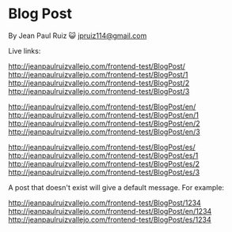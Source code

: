 # Blog Post

By Jean Paul Ruiz :smiley_cat: <jpruiz114@gmail.com>

Live links:

http://jeanpaulruizvallejo.com/frontend-test/BlogPost/
http://jeanpaulruizvallejo.com/frontend-test/BlogPost/1
http://jeanpaulruizvallejo.com/frontend-test/BlogPost/2
http://jeanpaulruizvallejo.com/frontend-test/BlogPost/3

http://jeanpaulruizvallejo.com/frontend-test/BlogPost/en/
http://jeanpaulruizvallejo.com/frontend-test/BlogPost/en/1
http://jeanpaulruizvallejo.com/frontend-test/BlogPost/en/2
http://jeanpaulruizvallejo.com/frontend-test/BlogPost/en/3

http://jeanpaulruizvallejo.com/frontend-test/BlogPost/es/
http://jeanpaulruizvallejo.com/frontend-test/BlogPost/es/1
http://jeanpaulruizvallejo.com/frontend-test/BlogPost/es/2
http://jeanpaulruizvallejo.com/frontend-test/BlogPost/es/3

A post that doesn't exist will give a default message. For example:

http://jeanpaulruizvallejo.com/frontend-test/BlogPost/1234
http://jeanpaulruizvallejo.com/frontend-test/BlogPost/en/1234
http://jeanpaulruizvallejo.com/frontend-test/BlogPost/es/1234
